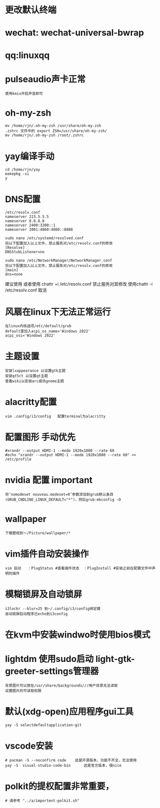 # 更改默认终端

# wechat: wechat-universal-bwrap
# qq:linuxqq


# pulseaudio声卡正常
    使用kmix开启声音即可

# oh-my-zsh
    mv /home/rjn/.oh-my-zsh /usr/share/oh-my-zsh
    .zshrc 文件中的 export ZSH=/usr/share/oh-my-zsh/
    mv /home/rjn/.oh-my-zsh /root/.zshrc

# yay编译手动
    cd /home/rjn/yay
    makepkg -si
    y
# DNS配置
    /etc/resolv.conf
    nameserver 223.5.5.5
    nameserver 8.8.8.8
    nameserver 2400:3200::1
    nameserver 2001:4860:4860::8888

    sudo nano /etc/systemd/resolved.conf
    将以下配置加入以上文件，禁止服务对/etc/resolv.conf的修改
    [Resolve]
    DNSStubListener=no

    sudo nano /etc/NetworkManager/NetworkManager.conf
    将以下配置加入以上文件，禁止服务对/etc/resolv.conf的修改
    [main]
    dns=none

  建议使用
    或者使用 chattr +i /etc/resolv.conf 禁止服务对其修改
    使用chattr -i /etc/resolv.conf 取消

# 风扇在linux下无法正常运行
    在linux内核选项/etc/default/grub
    default里加入acpi_os_name='Windows 2022'
    acpi_osi='Windows 2022'


# 主题设置
    安装lxappearance 以设置gtk主题
    安装qt5ct 以设置qt主题
    查看wiki以安装arc或仿gnome主题


# alacritty配置
    vim .config/i3/config   配置terminal为alacritty

# 配置图形   手动优先
    #xrandr --output HDMI-1 --mode 1920x1080 --rate 60
    #echo "xrandr --output HDMI-1 --mode 1920x1080 --rate 60" >> /etc/profile

# nvidia 配置 important
    将‘nomodeset nouveau.modeset=0’参数添加到grub默认条目(GRUB_CNDLINE_LINUX_DEFAULT="*")，然后grub-mkconfig -O
    
# wallpaper
    下载壁纸到～/Picture/wallpaper/*

# vim插件自动安装操作
    vim 启动   ：PlugStatus #查看插件状态  ：PlugInstall #安装之前在配置文件中声明的插件

# 模糊锁屏及自动锁屏
    i3lockr --blur=25 到~/.config/i3/config绑定键
    自动锁屏启动程序已echo到i3config

# 在kvm中安装windwo时使用bios模式


# lightdm 使用sudo启动 light-gtk-greeter-settings管理器
    背景图片可以放在/usr/share/backgrounds///用户目录无法读取
    设置图片的可读取权限

# 默认(xdg-open)应用程序gui工具
    yay -S selectdefaultapplication-git

# vscode安装
    # pacman -S --noconfirm code    这是开源版本，功能不齐全，无法使用
    yay -S  visual-studio-code-bin      这是官方版本，很nice

# polkit的提权配置非常重要，
    # 请参考 "../a/importent-polkit.sh"